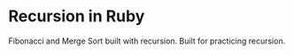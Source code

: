 # Recursion in Ruby

Fibonacci and Merge Sort built with recursion. Built for practicing recursion.

